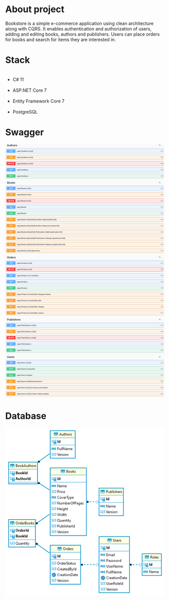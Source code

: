 # About project
Bookstore is a simple e-commerce application using clean architecture along with CQRS. It enables authentication and authorization of users, adding and editing books, authors and publishers. Users can place orders for books and search for items they are interested in.
# Stack
<ul>
  <li>C# 11</li>
  <li>ASP.NET Core 7</li>
  <li>Entity Framework Core 7</li>
  <li>PostgreSQL</li>
</ul>

# Swagger
![Swagger](https://github.com/Resterr/BookstoreAPI/blob/main/assets/BookstoreSwagger.png?raw=true)

# Database
![Db-Diagram](https://github.com/Resterr/BookstoreAPI/blob/main/assets/BookstoreDatabase.png?raw=true)
